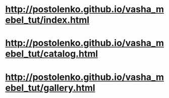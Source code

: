 # http://postolenko.github.io/vasha_mebel_tut/index.html
# http://postolenko.github.io/vasha_mebel_tut/catalog.html
# http://postolenko.github.io/vasha_mebel_tut/gallery.html